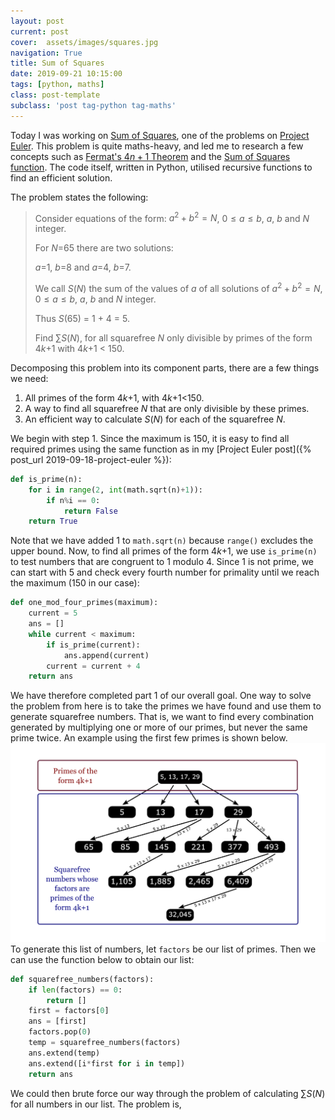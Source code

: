 ```yaml
---
layout: post
current: post
cover:  assets/images/squares.jpg
navigation: True
title: Sum of Squares
date: 2019-09-21 10:15:00
tags: [python, maths]
class: post-template
subclass: 'post tag-python tag-maths'
---
```


Today I was working on [Sum of Squares](https://projecteuler.net/problem=273), one of the problems on [Project Euler](https://projecteuler.net). This problem is quite maths-heavy, and led me to research a few concepts such as [Fermat's $4n+1$ Theorem](http://mathworld.wolfram.com/Fermats4nPlus1Theorem.html) and the [Sum of Squares function](http://mathworld.wolfram.com/SumofSquaresFunction.html). The code itself, written in Python, utilised recursive functions to find an efficient solution.

The problem states the following:

> Consider equations of the form: $a^2 + b^2 = N$, $0 \leq a \leq b$, $a$, $b$ and $N$ integer.
>
> For $N$=65 there are two solutions:
>
> $a$=1, $b$=8 and $a$=4, $b$=7.
>
> We call $S(N)$ the sum of the values of $a$ of all solutions of $a^2 + b^2 = N$, $0 \leq a \leq b$, $a$, $b$ and $N$ integer.
>
> Thus $S(65)$ = 1 + 4 = 5.
>
> Find $\sum S(N)$, for all squarefree $N$ only divisible by primes of the form 4$k$+1 with 4$k$+1 < 150.

Decomposing this problem into its component parts, there are a few things we need:

1. All primes of the form 4$k$+1, with 4$k$+1<150.
2. A way to find all squarefree $N$ that are only divisible by these primes.
3. An efficient way to calculate $S(N)$ for each of the squarefree $N$.

We begin with step 1. Since the maximum is 150, it is easy to find all required primes using the same function as in my [Project Euler post]({% post_url 2019-09-18-project-euler %}):

```python
def is_prime(n):
	for i in range(2, int(math.sqrt(n)+1)):
		if n%i == 0:
			return False
	return True
```

Note that we have added 1 to ```math.sqrt(n)``` because ```range()``` excludes the upper bound. Now, to find all primes of the form 4$k$+1, we use ```is_prime(n)``` to test numbers that are congruent to 1 modulo 4. Since 1 is not prime, we can start with 5 and check every fourth number for primality until we reach the maximum (150 in our case):

```python
def one_mod_four_primes(maximum):
	current = 5
	ans = []
	while current < maximum:
		if is_prime(current):
			ans.append(current)
		current = current + 4
	return ans
```

We have therefore completed part 1 of our overall goal. One way to solve the problem from here is to take the primes we have found and use them to generate squarefree numbers. That is, we want to find every combination generated by multiplying one or more of our primes, but never the same prime twice. An example using the first few primes is shown below.
![Tree diagram](assets/images/problem_273_tree.png)
To generate this list of numbers, let ```factors``` be our list of primes. Then we can use the function below to obtain our list:

```python
def squarefree_numbers(factors):
	if len(factors) == 0:
		return []
	first = factors[0]
	ans = [first]
	factors.pop(0)
	temp = squarefree_numbers(factors)
	ans.extend(temp)
	ans.extend([i*first for i in temp])
	return ans
```

We could then brute force our way through the problem of calculating $\sum S(N)$ for all numbers in our list. The problem is,  